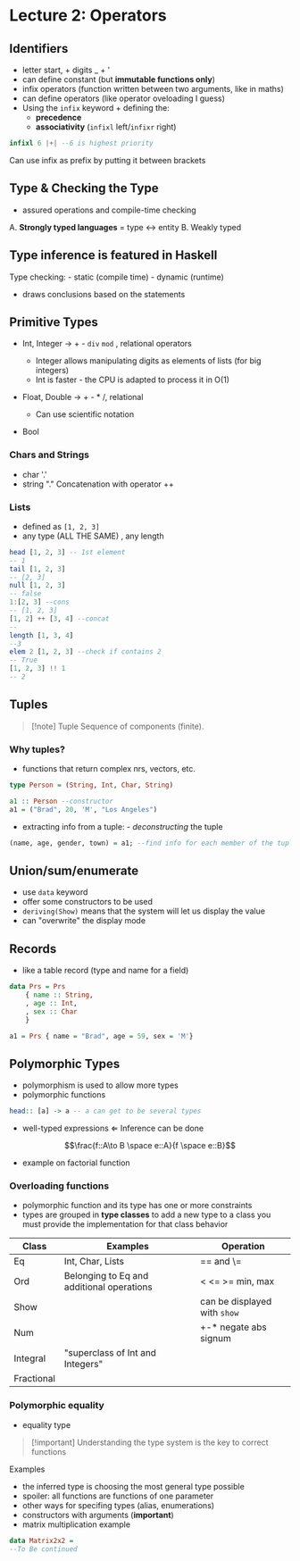 # Lecture 2: Operators

## Identifiers
- letter start, + digits _ +  '
- can define constant (but **immutable functions only**)
- infix operators (function written between two arguments, like in maths)
- can define operators (like operator oveloading I guess)
- Using the `infix` keyword + defining the:
	- **precedence** 
	- **associativity** (`infixl` left/`infixr` right)
```haskell
infixl 6 |+| --6 is highest priority
```

Can use infix as prefix by putting it between brackets

## Type & Checking the Type
- assured operations and compile-time checking

A. **Strongly typed languages** = type <-> entity 
B. Weakly typed

## Type inference is featured in Haskell
Type checking:
	- static (compile time)
	- dynamic (runtime)

- draws conclusions based on the statements

## Primitive Types
- Int, Integer $\rightarrow$ + - `div` `mod` , relational operators
	- Integer allows manipulating digits as elements of lists (for big integers)
	- Int is faster - the CPU is adapted to process it in O(1)

- Float, Double $\rightarrow$ + - * /, relational
	- Can use scientific notation

- Bool


### Chars and Strings
- char '.'
- string "."
Concatenation with operator ++


### Lists
- defined as `[1, 2, 3]` 
- any type (ALL THE SAME) , any length

```haskell
head [1, 2, 3] -- 1st element
-- 1
tail [1, 2, 3]
-- [2, 3]
null [1, 2, 3]
-- false
1:[2, 3] --cons
-- [1, 2, 3]
[1, 2] ++ [3, 4] --concat
--
length [1, 3, 4]
--3
elem 2 [1, 2, 3] --check if contains 2
-- True
[1, 2, 3] !! 1
-- 2
```

## Tuples
>[!note] Tuple
>Sequence of components (finite). 

### Why tuples?
- functions that return complex nrs, vectors, etc.

```haskell
type Person = (String, Int, Char, String)

a1 :: Person --constructor
a1 = ("Brad", 20, 'M', "Los Angeles")
```
- extracting info from a tuple: - *deconstructing* the tuple

```haskell
(name, age, gender, town) = a1; --find info for each member of the tuple
```

## Union/sum/enumerate
- use `data` keyword
- offer some constructors to be used
- `deriving(Show)` means that the system will let us display the value 
- can "overwrite" the display mode

## Records
- like a table record (type and name for a field)

```haskell
data Prs = Prs
	{ name :: String,
	, age :: Int,
	, sex :: Char
	}

a1 = Prs { name = "Brad", age = 59, sex = 'M'}

```

## Polymorphic Types

- polymorphism is used to allow more types
- polymorphic functions

```haskell
head:: [a] -> a -- a can get to be several types
```

- well-typed expressions $\Leftarrow$ Inference can be done 

$$\frac{f::A\to B \space e::A}{f \space e::B}$$
- example on factorial function

### Overloading functions
- polymorphic function and its type has one or more constraints
- types are grouped in **type classes** to add a new type to a class you must provide the implementation for that class behavior

|Class|Examples|Operation|
|-|-|-|
|Eq|Int, Char, Lists|== and \\=|
|Ord|Belonging to Eq and additional operations|< <= >= min, max|
|Show||can be displayed with `show`|
|Num||+-* negate abs signum|
|Integral|"superclass of Int and Integers"||
|Fractional|||

### Polymorphic equality
- equality type
>[!important] Understanding the type system is the key to correct functions

Examples
- the inferred type is choosing the most general type possible
- spoiler: all functions are functions of one parameter
- other ways for specifing types (alias, enumerations)
- constructors with arguments (**important**)
- matrix multiplication example

```haskell
data Matrix2x2 = 
--To Be continued
```